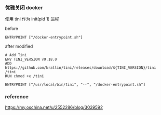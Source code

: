 

### 优雅关闭 docker 

使用 tini 作为 init(pid 1) 进程

before

```
ENTRYPOINT ["/docker-entrypoint.sh"]
```

after modified

```
# Add Tini
ENV TINI_VERSION v0.18.0
ADD https://github.com/krallin/tini/releases/download/${TINI_VERSION}/tini /tini
RUN chmod +x /tini

ENTRYPOINT ["/usr/local/bin/tini", "--", "/docker-entrypoint.sh"]
```

### reference

https://my.oschina.net/u/2552286/blog/3039592
